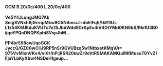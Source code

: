 #### GCM R 20/0c/400 L 20/0c/400
**Ve5Y4JLqngJMQ7Ab**<br/>**SeigSVNxh9jGrrnpMkw9O5N4msrJ+dbEIFqE/tkR1IU=**<br/>**L1z54K6UEduKVUTc7n7AJbdWdd9DrKpEc4iV4OtYMd0KN9bS/RIe1U3B0ijqoYPQoDNQPKpbi8VspJhM...**<br/><br/>
**PP4brS98ewUqoGCK**<br/>**JyccQ/GZC6wCIiJ9RP5nSr9QVUBzq5w1NtbxetKMqVA=**<br/>**975VvMIxnVKv4/vI/H/hPijRSR20kwZr9eVtRSMAKAMQuIMfMuso7OYvZ1FjaYLbKyXbw4NSDeHfgeup...**
